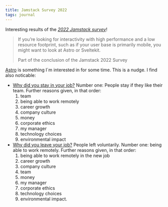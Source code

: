 ```yaml
---
title: Jamstack Survey 2022
tags: journal
---
```

Interesting results of the [<cite>2022 Jamstack survey</cite>](https://jamstack.org/survey/2022/)!

> If you’re looking for interactivity with high performance and a low resource footprint, such as if your user base is primarily mobile, you might want to look at Astro or Sveltekit.
> <footer>Part of the conclusion of the Jamstack 2022 Survey

[Astro](https://astro.build) is something I´m interested in for some time. This is a nudge. I find also noticable:

- [Why did you stay in your job?](https://jamstack.org/survey/2022/#why-did-you-stay-in-your-job) Number one: People stay if they like their team. Further reasons given, in that order:
	1. team
	2. being able to work remotely
	3. career growth
	4. company culture
	5. money
	6. corporate ethics
	7. my manager
	8. technology choices
	9. environmental impact
- [Why did you leave your job?](https://jamstack.org/survey/2022/#why-people-leave) People left voluntarily. Number one: being able to work remotely. Further reasons given, in that order: 
	1. being able to work remotely in the new job
	2. career growth
	3. company culture
	4. team
	5. money
	6. my manager
	7. corporate ethics
	8. technology choices
	9. environmental impact.
